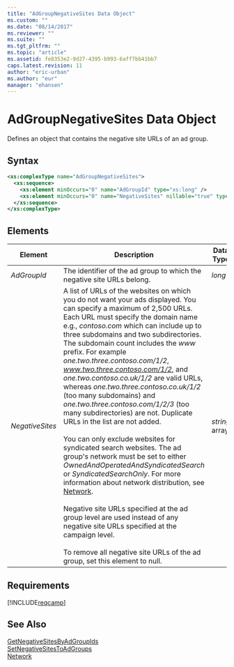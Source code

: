 ```yaml
---
title: "AdGroupNegativeSites Data Object"
ms.custom: ""
ms.date: "08/14/2017"
ms.reviewer: ""
ms.suite: ""
ms.tgt_pltfrm: ""
ms.topic: "article"
ms.assetid: fe8353e2-9d27-4395-b993-6aff7bb41bb7
caps.latest.revision: 11
author: "eric-urban"
ms.author: "eur"
manager: "ehansen"
---
```

# AdGroupNegativeSites Data Object
Defines an object that contains the negative site URLs of an ad group.

## Syntax

```xml
<xs:complexType name="AdGroupNegativeSites">
  <xs:sequence>
    <xs:element minOccurs="0" name="AdGroupId" type="xs:long" />
    <xs:element minOccurs="0" name="NegativeSites" nillable="true" type="q55:ArrayOfstring" xmlns:q55="http://schemas.microsoft.com/2003/10/Serialization/Arrays" />
  </xs:sequence>
</xs:complexType>
```

## <a name="Elements"></a>Elements

|Element|Description|Data Type|
|-----------|---------------|-------------|
|*AdGroupId*|The identifier of the ad group to which the negative site URLs belong.|*long*|
|*NegativeSites*|A list of URLs of the websites on which you do not want your ads displayed. You can specify a maximum of 2,500 URLs. Each URL must specify the domain name e.g., *contoso.com* which can include up to three subdomains and two subdirectories. The subdomain count includes the *www* prefix. For example *one.two.three.contoso.com/1/2*, *www.two.three.contoso.com/1/2*, and *one.two.contoso.co.uk/1/2* are valid URLs, whereas *one.two.three.contoso.co.uk/1/2* (too many subdomains) and *one.two.three.contoso.com/1/2/3* (too many subdirectories) are not. Duplicate URLs in the list are not added.<br /><br />You can only exclude websites for syndicated search websites. The ad group's network must be set to either *OwnedAndOperatedAndSyndicatedSearch* or *SyndicatedSearchOnly*. For more information about network distribution, see [Network](../campaign-api/network-value-set.md).<br /><br />Negative site URLs specified at the ad group level are used instead of any negative site URLs specified at the campaign level.<br /><br />To remove all negative site URLs of the ad group, set this element to null.|*string* array|

## Requirements
[!INCLUDE[reqcamp](../campaign-api/includes/reqcamp.md)]
## See Also
[GetNegativeSitesByAdGroupIds](../campaign-api/getnegativesitesbyadgroupids-service-operation.md)  
[SetNegativeSitesToAdGroups](../campaign-api/setnegativesitestoadgroups-service-operation.md)  
[Network](../campaign-api/network-value-set.md)  

